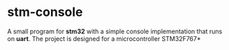 # stm-console

A small program for **stm32** with a simple console implementation that runs on **uart**.
The project is designed for a microcontroller STM32F767*

